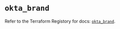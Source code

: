 # `okta_brand`

Refer to the Terraform Registory for docs: [`okta_brand`](https://www.terraform.io/docs/providers/okta/r/brand).

